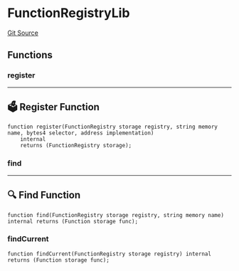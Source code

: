 # FunctionRegistryLib
[Git Source](https://github.com/metacontract/mc/blob/93e4f2d4a013f48ae1db91ed21bff3eb8a27ce1d/src/devkit/Flattened.sol)


## Functions
### register

--------------------------
🗳️ Register Function
----------------------------


```solidity
function register(FunctionRegistry storage registry, string memory name, bytes4 selector, address implementation)
    internal
    returns (FunctionRegistry storage);
```

### find

----------------------
🔍 Find Function
------------------------


```solidity
function find(FunctionRegistry storage registry, string memory name) internal returns (Function storage func);
```

### findCurrent


```solidity
function findCurrent(FunctionRegistry storage registry) internal returns (Function storage func);
```

